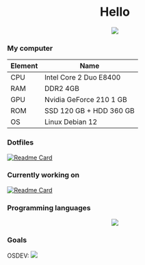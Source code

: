<h1 align="center">Hello</h1>

<p align="center"><img src="https://github-readme-stats.vercel.app/api?username=IGOREK-Belarus&show_icons=true&theme=tokyonight"></p>

### My computer

| Element | Name |
| --- | --- |
| CPU | Intel Core 2 Duo E8400 |
| RAM | DDR2 4GB |
| GPU | Nvidia GeForce 210 1 GB |
| ROM | SSD 120 GB + HDD 360 GB |
| OS | Linux Debian 12 |

### Dotfiles

[![Readme Card](https://github-readme-stats.vercel.app/api/pin/?username=IGOREK-Belarus&repo=dotfiles&theme=tokyonight)](https://github.com/anuraghazra/github-readme-stats)


### Currently working on

[![Readme Card](https://github-readme-stats.vercel.app/api/pin/?username=IGOREK-Belarus&repo=simpleVanillaWebOS&theme=tokyonight)](https://github.com/anuraghazra/github-readme-stats)

###

### Programming languages
<p align="center"><img src="https://github-readme-stats.vercel.app/api/top-langs/?username=IGOREK-Belarus&theme=tokyonight"></p>


### Goals

OSDEV: ![](https://progress-bar.dev/0)
